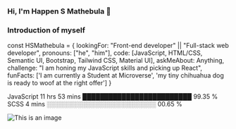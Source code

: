 ### Hi, I'm Happen S Mathebula 👋

### Introduction of myself

const HSMathebula = {
  lookingFor: "Front-end developer" || "Full-stack web developer",
  pronouns: ["he", "him"],
  code: [JavaScript, HTML/CSS, Semantic UI, Bootstrap, Tailwind CSS, Material UI],
  askMeAbout: Anything,
  challenge: "I am honing my JavaScript skills and picking up React",
  funFacts: ['I am currently a Student at Microverse', 
  'my tiny chihuahua dog is ready to woof at the right offer']
}

JavaScript   11 hrs 53 mins  █████████████████████████   99.35 %
SCSS         4 mins          ░░░░░░░░░░░░░░░░░░░░░░░░░   00.65 %

![This is an image](https://myoctocat.com/assets/images/base-octocat.svg)

